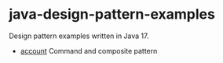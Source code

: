 # java-design-pattern-examples

Design pattern examples written in Java 17.

* [account](account) Command and composite pattern
